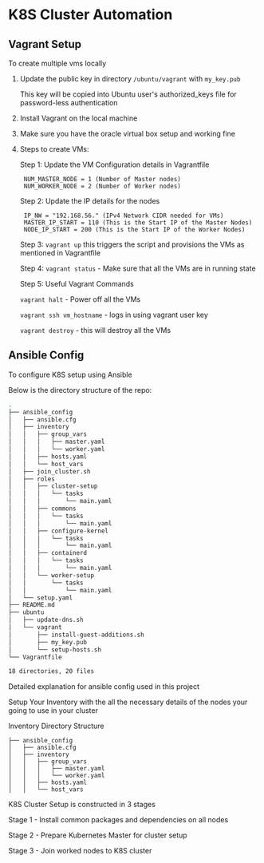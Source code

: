 
# K8S Cluster Automation 

## Vagrant Setup

To create multiple vms locally

1. Update the public key in directory `/ubuntu/vagrant` with `my_key.pub`

    This key will be copied into Ubuntu user's authorized_keys file for password-less authentication

2. Install Vagrant on the local machine

3. Make sure you have the oracle virtual box setup and working fine

4. Steps to create VMs:

    Step 1: Update the VM Configuration details in Vagrantfile

        NUM_MASTER_NODE = 1 (Number of Master nodes)
        NUM_WORKER_NODE = 2 (Number of Worker nodes)

    Step 2: Update the IP details for the nodes

        IP_NW = "192.168.56." (IPv4 Network CIDR needed for VMs)
        MASTER_IP_START = 110 (This is the Start IP of the Master Nodes)
        NODE_IP_START = 200 (This is the Start IP of the Worker Nodes)

    Step 3: `vagrant up` this triggers the script and provisions the VMs as mentioned in Vagrantfile

    Step 4: `vagrant status` - Make sure that all the VMs are in running state

    Step 5: Useful Vagrant Commands

    `vagrant halt` - Power off all the VMs

    `vagrant ssh vm_hostname` - logs in using vagrant user key

    `vagrant destroy` - this will destroy all the VMs

## Ansible Config

To configure K8S setup using Ansible

Below is the directory structure of the repo:

```bash
.
├── ansible_config
│   ├── ansible.cfg
│   ├── inventory
│   │   ├── group_vars
│   │   │   ├── master.yaml
│   │   │   └── worker.yaml
│   │   ├── hosts.yaml
│   │   └── host_vars
│   ├── join_cluster.sh
│   ├── roles
│   │   ├── cluster-setup
│   │   │   └── tasks
│   │   │       └── main.yaml
│   │   ├── commons
│   │   │   └── tasks
│   │   │       └── main.yaml
│   │   ├── configure-kernel
│   │   │   └── tasks
│   │   │       └── main.yaml
│   │   ├── containerd
│   │   │   └── tasks
│   │   │       └── main.yaml
│   │   └── worker-setup
│   │       └── tasks
│   │           └── main.yaml
│   └── setup.yaml
├── README.md
├── ubuntu 
│   ├── update-dns.sh
│   └── vagrant
│       ├── install-guest-additions.sh
│       ├── my_key.pub
│       └── setup-hosts.sh
└── Vagrantfile

18 directories, 20 files
```

Detailed explanation for ansible config used in this project

Setup Your Inventory with the all the necessary details of the nodes your going to use in your cluster

Inventory Directory Structure

```
├── ansible_config
│   ├── ansible.cfg
│   ├── inventory
│   │   ├── group_vars
│   │   │   ├── master.yaml
│   │   │   └── worker.yaml
│   │   ├── hosts.yaml
│   │   └── host_vars

```

K8S Cluster Setup is constructed in 3 stages

Stage 1 - Install common packages and dependencies on all nodes

Stage 2 - Prepare Kubernetes Master for cluster setup

Stage 3 - Join worked nodes to K8S cluster

